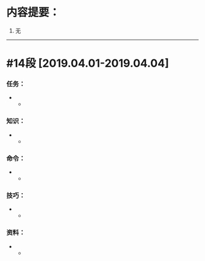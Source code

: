 # 内容提要：

1. 无



****



# #14段 [2019.04.01-2019.04.04]

### 任务：

* -

### 知识：

+ -

### 命令：

* -

### 技巧：

+ -

### 资料：

+ -

